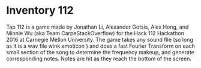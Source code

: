# Inventory 112
Tap 112 is a game made by Jonathan Li, Alexander Gotsis, Alex Hong, and Minnie Wu (aka Team CarpeStackOverflow) for the Hack 112 Hackathon 2016 at Carnegie Mellon University. The game takes any sound file (so long as it is a wav file wink emoticon ) and does a fast Fourier Transform on each small section of the song to determine the frequency makeup, and generate corresponding notes. Notes are hit as they reach the bottom of the screen.
